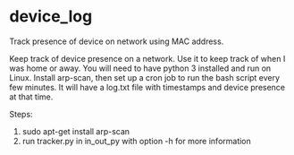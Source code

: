 # device_log
Track presence of device on network using MAC address.

Keep track of device presence on a network. Use it to keep track of when I was home or away. You will need to have python 3 installed and run on Linux. Install arp-scan, then set up a cron job to run the bash script every few minutes. It will have a log.txt file with timestamps and device presence at that time.

Steps:

1. sudo apt-get install arp-scan
2. run tracker.py in in_out_py with option -h for more information 
